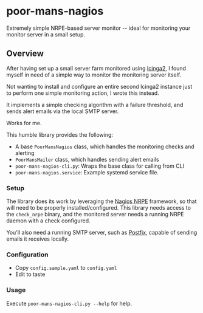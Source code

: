 # poor-mans-nagios

Extremely simple NRPE-based server monitor -- ideal for monitoring your monitor
server in a small setup.

## Overview

After having set up a small server farm monitored using [Icinga2](https://icinga.com/),
I found myself in need of a simple way to monitor the monitoring server itself.

Not wanting to install and configure an entire second Icinga2 instance just to perform
one simple monitoring action, I wrote this instead.

It implements a simple checking algorithm with a failure threshold, and sends
alert emails via the local SMTP server.

Works for me.

This humble library provides the following:

 * A base ```PoorMansNagios``` class, which handles the monitoring checks and alerting
 * ```PoorMansMailer``` class, which handles sending alert emails
 * ```poor-mans-nagios-cli.py```: Wraps the base class for calling from CLI
 * ```poor-mans-nagios.service```: Example systemd service file.

### Setup

The library does its work by leveraging the [Nagios NRPE](https://github.com/NagiosEnterprises/nrpe)
framework, so that will need to be properly installed/configured. This library needs access to the
```check_nrpe``` binary, and the monitored server needs a running NRPE daemon with a check configured.

You'll also need a running SMTP server, such as [Postfix](http://www.postfix.org/),
capable of sending emails it receives locally.

### Configuration

 * Copy ```config.sample.yaml``` to ```config.yaml```
 * Edit to taste

### Usage

Execute ```poor-mans-nagios-cli.py --help``` for help.
